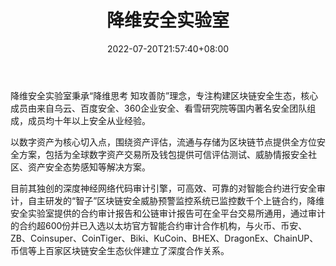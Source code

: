 ﻿---
weight: 
title: "降维安全实验室"
description: "降维安全实验室秉承“降维思考 知攻善防”理念，专注构建区块链安全生态，核心成员由来自乌云、百度安全、360企业安全、看雪研究院等国内著名安全团队组成，成员均十年以上安全从业经验"
date: 2022-07-20T21:57:40+08:00
lastmod: 2022-07-20T16:45:40+08:00
draft: false
authors: ["浮尘"]
featuredImage: "jiangweianquanshiyanshi.png"
link: "https://www.johnwick.io/"
tags: ["安全机构","降维安全实验室"]
categories: ["navigation"]
navigation: ["安全机构"]
lightgallery: true
toc: true
pinned: false
recommend: false
recommend1: false
---
降维安全实验室秉承“降维思考 知攻善防”理念，专注构建区块链安全生态，核心成员由来自乌云、百度安全、360企业安全、看雪研究院等国内著名安全团队组成，成员均十年以上安全从业经验。

以数字资产为核心切入点，围绕资产评估，流通与存储为区块链节点提供全方位安全方案，包括为全球数字资产交易所及钱包提供可信评估测试、威胁情报安全社区、资产安全态势感知等解决方案。

目前其独创的深度神经网络代码审计引擎，可高效、可靠的对智能合约进行安全审计，自主研发的“智子”区块链安全威胁预警监控系统已监控数千个上链合约，降维安全实验室提供的合约审计报告和公链审计报告可在全平台交易所通用，通过审计的合约超600份并已入选以太坊官方智能合约审计合作机构，与火币、币安、ZB、Coinsuper、CoinTiger、Biki、KuCoin、BHEX、DragonEx、ChainUP、币信等上百家区块链安全生态伙伴建立了深度合作关系。
